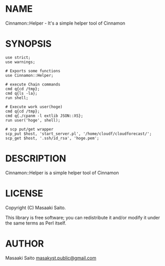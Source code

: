 # NAME

Cinnamon::Helper - It's a simple helper tool of Cinnamon

# SYNOPSIS

    use strict;
    use warnings;

    # Exports some functions
    use Cinnamon::Helper;

    # execute Chain commands 
    cmd q{cd /tmp};
    cmd q{ls -la};
    run shell;

    # Execute work user(hoge)
    cmd q{cd /tmp};
    cmd q{./cpanm -l extlib JSON::XS};
    run user('hoge', shell);

    # scp put/get wrapper
    scp_put $host, 'start_server.pl', '/home/cloudf/cloudforecast/';
    scp_get $host, '.ssh/id_rsa', 'hoge.pem';


# DESCRIPTION

Cinnamon::Helper is a simple helper tool of Cinnamon

# LICENSE

Copyright (C) Masaaki Saito.

This library is free software; you can redistribute it and/or modify
it under the same terms as Perl itself.

# AUTHOR

Masaaki Saito <masakyst.public@gmail.com>
